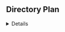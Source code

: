 ## Directory Plan
<details>
<p>

### Hidden stuff
<details>
<p>

#### More hidden stuff

</p>
</p>
</details>
</details>

